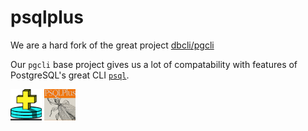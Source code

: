# psqlplus

We are a hard fork of the great project [dbcli/pgcli](https://github.com/dbcli/pgcli)

Our `pgcli` base project gives us a lot of compatability with features of PostgreSQL's great CLI [`psql`](https://postgresql.org).

<img width=50 height=50 src=sqlplus.png>

<img width=50 height=50 src=psql-plus.png>
